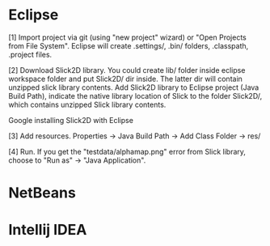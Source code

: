 
# Eclipse

[1] Import project via git (using "new project" wizard) or "Open Projects from File System".
Eclipse will create .settings/, .bin/ folders, .classpath, .project files.

[2] Download Slick2D library. You could create lib/ folder inside eclipse workspace folder and put Slick2D/ dir inside. The latter dir will contain unzipped slick library contents. Add Slick2D library to Eclipse project (Java Build Path), indicate the native library location of Slick to the folder Slick2D/, which contains unzipped Slick library contents.

Google installing Slick2D with Eclipse

[3] Add resources. Properties -> Java Build Path -> Add Class Folder -> res/

[4] Run. If you get the "testdata/alphamap.png" error from Slick library, choose to "Run as" -> "Java Application".

# NetBeans


# Intellij IDEA
	

